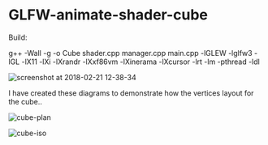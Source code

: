 # GLFW-animate-shader-cube

Build:

g++ -Wall -g -o Cube shader.cpp manager.cpp main.cpp -lGLEW -lglfw3 -lGL -lX11 -lXi -lXrandr -lXxf86vm -lXinerama -lXcursor -lrt -lm -pthread -ldl



![screenshot at 2018-02-21 12-38-34](https://user-images.githubusercontent.com/26413252/36635749-9b954f42-19b2-11e8-9957-5884c8a8167e.png)

I have created these diagrams to demonstrate how the vertices layout for the cube..

![cube-plan](https://user-images.githubusercontent.com/26413252/36899519-5ff4b220-1e17-11e8-8b5e-27c5ce04c30a.png)

![cube-iso](https://user-images.githubusercontent.com/26413252/36899388-c98ec514-1e16-11e8-8172-2d8b0d0e8da4.png)
